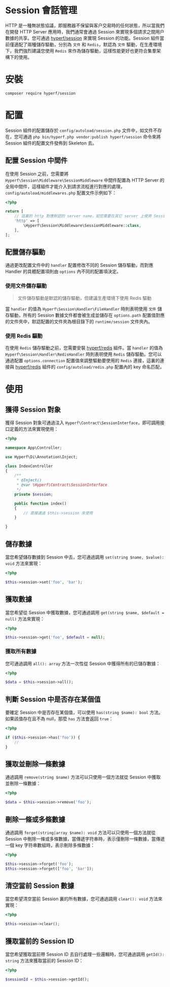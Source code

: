 # Session 會話管理

HTTP 是一種無狀態協議，即服務器不保留與客户交易時的任何狀態，所以當我們在開發 HTTP Server 應用時，我們通常會通過 Session 來實現多個請求之間用户數據的共享。您可通過 [hyperf/session](https://github.com/hyperf/session) 來實現 Session 的功能。Session 組件當前僅適配了兩種儲存驅動，分別為 `文件` 和 `Redis`，默認為 `文件` 驅動，在生產環境下，我們強烈建議您使用 `Redis` 來作為儲存驅動，這樣性能更好也更符合集羣架構下的使用。

# 安裝

```bash
composer require hyperf/session
```

# 配置

Session 組件的配置儲存於 `config/autoload/session.php` 文件中，如文件不存在，您可通過 `php bin/hyperf.php vendor:publish hyperf/session` 命令來將 Session 組件的配置文件發佈到 Skeleton 去。

## 配置 Session 中間件

在使用 Session 之前，您需要將 `Hyperf\Session\Middleware\SessionMiddleware` 中間件配置為 HTTP Server 的全局中間件，這樣組件才能介入到請求流程進行對應的處理，`config/autoload/middlewares.php` 配置文件示例如下：

```php
<?php

return [
    // 這裏的 http 對應默認的 server name，如您需要在其它 server 上使用 Session，需要對應的配置全局中間件
    'http' => [
        \Hyperf\Session\Middleware\SessionMiddleware::class,
    ],
];
```

## 配置儲存驅動

通過更改配置文件中的 `handler` 配置修改不同的 Session 儲存驅動，而對應 Handler 的具體配置項則由 `options` 內不同的配置項決定。

### 使用文件儲存驅動

> 文件儲存驅動是默認的儲存驅動，但建議生產環境下使用 Redis 驅動

當 `handler` 的值為 `Hyperf\Session\Handler\FileHandler` 時則表明使用 `文件` 儲存驅動，所有的 Session 數據文件都會被生成並儲存在 `options.path` 配置值對應的文件夾中，默認配置的文件夾為根目錄下的 `runtime/session` 文件夾內。

### 使用 Redis 驅動

在使用 `Redis` 儲存驅動之前，您需要安裝 [hyperf/redis](https://github.com/hyperf/redis) 組件。當 `handler` 的值為 `Hyperf\Session\Handler\RedisHandler` 時則表明使用 `Redis` 儲存驅動。您可以通過配置 `options.connection` 配置值來調整驅動要使用的 `Redis` 連接，這裏的連接與 [hyperf/redis](https://github.com/hyperf/redis) 組件的 `config/autoload/redis.php` 配置內的 key 命名匹配，

# 使用

## 獲得 Session 對象

獲得 Session 對象可通過注入 `Hyperf\Contract\SessionInterface`，即可調用接口定義的方法來實現使用：

```php
<?php

namespace App\Controller;

use Hyperf\Di\Annotation\Inject;

class IndexController
{
    /**
     * @Inject()
     * @var \Hyperf\Contract\SessionInterface
     */
    private $session;

    public function index()
    {
        // 直接通過 $this->session 來使用
    } 

}
```

## 儲存數據

當您希望儲存數據到 Session 中去，您可通過調用 `set(string $name, $value): void` 方法來實現：

```php
<?php

$this->session->set('foo', 'bar');
```

## 獲取數據

當您希望從 Session 中獲取數據，您可通過調用 `get(string $name, $default = null)` 方法來實現：

```php
<?php

$this->session->get('foo', $default = null);
```

### 獲取所有數據

您可通過調用 `all(): array` 方法一次性從 Session 中獲得所有的已儲存數據：

```php
<?php

$data = $this->session->all();
```

## 判斷 Session 中是否存在某個值

要確定 Session 中是否存在某個值，可以使用 `has(string $name): bool` 方法。如果該值存在且不為 null，那麼 `has` 方法會返回 `true`：

```php
<?php

if ($this->session->has('foo')) {
    //
}
```

## 獲取並刪除一條數據

通過調用 `remove(string $name)` 方法可以只使用一個方法就從 Session 中獲取並刪除一條數據：

```php
<?php

$data = $this->session->remove('foo');
```

## 刪除一條或多條數據

通過調用 `forget(string|array $name): void` 方法可以只使用一個方法就從 Session 中刪除一條或多條數據，當傳遞字符串時，表示僅刪除一條數據，當傳遞一個 key 字符串數組時，表示刪除多條數據：

```php
<?php

$this->session->forget('foo');
$this->session->forget(['foo', 'bar']);
```

## 清空當前 Session 數據

當您希望清空當前 Session 裏的所有數據，您可通過調用 `clear(): void` 方法來實現：

```php
<?php

$this->session->clear();
```

## 獲取當前的 Session ID

當您希望獲取當前帶 Session ID 去自行處理一些邏輯時，您可通過調用 `getId(): string` 方法來獲取當前的 Session ID：

```php
<?php

$sessionId = $this->session->getId();
```

